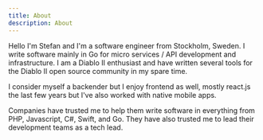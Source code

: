 ```yaml
---
title: About
description: About
---
```


Hello I'm Stefan and I'm a software engineer from Stockholm, Sweden. I write software mainly in
Go for micro services / API development and infrastructure. I am a Diablo II enthusiast and have
written several tools for the Diablo II open source community in my spare time.

I consider myself a backender but I enjoy frontend as well, mostly react.js the last few years but I've also worked
with native mobile apps.

Companies have trusted me to help them write software in everything from PHP, Javascript, C#, Swift,
and Go. They have also trusted me to lead their development teams as a tech lead.